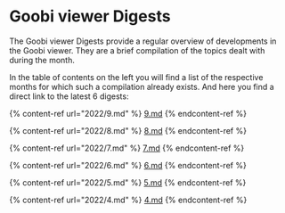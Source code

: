 # Goobi viewer Digests

The Goobi viewer Digests provide a regular overview of developments in the Goobi viewer. They are a brief compilation of the topics dealt with during the month.&#x20;

In the table of contents on the left you will find a list of the respective months for which such a compilation already exists. And here you find a direct link to the latest 6 digests:

{% content-ref url="2022/9.md" %}
[9.md](2022/9.md)
{% endcontent-ref %}

{% content-ref url="2022/8.md" %}
[8.md](2022/8.md)
{% endcontent-ref %}

{% content-ref url="2022/7.md" %}
[7.md](2022/7.md)
{% endcontent-ref %}

{% content-ref url="2022/6.md" %}
[6.md](2022/6.md)
{% endcontent-ref %}

{% content-ref url="2022/5.md" %}
[5.md](2022/5.md)
{% endcontent-ref %}

{% content-ref url="2022/4.md" %}
[4.md](2022/4.md)
{% endcontent-ref %}
